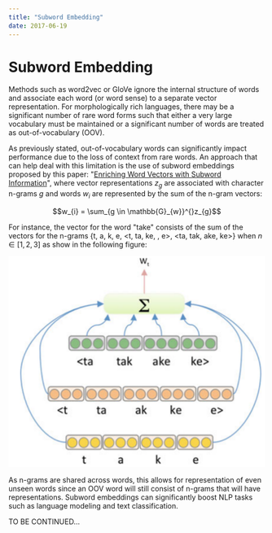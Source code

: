```yaml
---
title: "Subword Embedding"
date: 2017-06-19
---
```


# Subword Embedding
Methods such as word2vec or GloVe ignore the internal structure of words
and associate each word (or word sense) to a separate vector
representation. For morphologically rich languages, there may be a
significant number of rare word forms such that either a very large
vocabulary must be maintained or a significant number of words are
treated as out-of-vocabulary (OOV).

As previously stated, out-of-vocabulary words can significantly impact
performance due to the loss of context from rare words. An approach that
can help deal with this limitation is the use of subword embeddings
proposed by this paper: "[Enriching Word Vectors with Subword
Information](https://arxiv.org/pdf/1607.04606.pdf)", where vector
representations $z_{g}$ are associated with character n-grams *g* and
words $w_{i}$ are represented by the sum of the n-gram vectors:

$$w_{i} = \sum_{g \in \mathbb{G}_{w}}^{}z_{g}$$

For instance, the vector for the word "take" consists of the sum of the
vectors for the n-grams {t, a, k, e, \<t, ta, ke, , e\>, \<ta, tak, ake,
ke\>} when $n \in \lbrack 1,2,3\rbrack$ as show in the following figure:

<div align="center">
    <img src="media/subword_embedding/image1.png" width=750>
</div>


As n-grams are shared across words, this allows for representation of
even unseen words since an OOV word will still consist of n-grams that
will have representations. Subword embeddings can significantly boost
NLP tasks such as language modeling and text classification.

TO BE CONTINUED...
